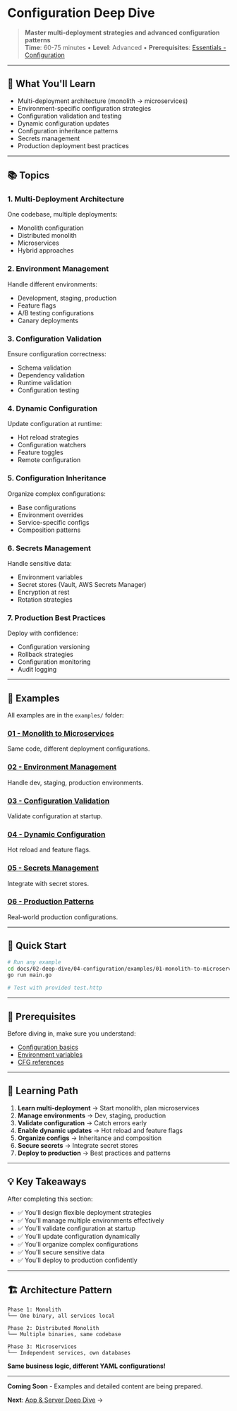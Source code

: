 # Configuration Deep Dive

> **Master multi-deployment strategies and advanced configuration patterns**  
> **Time**: 60-75 minutes • **Level**: Advanced • **Prerequisites**: [Essentials - Configuration](../../01-essentials/04-configuration/)

---

## 🎯 What You'll Learn

- Multi-deployment architecture (monolith → microservices)
- Environment-specific configuration strategies
- Configuration validation and testing
- Dynamic configuration updates
- Configuration inheritance patterns
- Secrets management
- Production deployment best practices

---

## 📚 Topics

### 1. Multi-Deployment Architecture
One codebase, multiple deployments:
- Monolith configuration
- Distributed monolith
- Microservices
- Hybrid approaches

### 2. Environment Management
Handle different environments:
- Development, staging, production
- Feature flags
- A/B testing configurations
- Canary deployments

### 3. Configuration Validation
Ensure configuration correctness:
- Schema validation
- Dependency validation
- Runtime validation
- Configuration testing

### 4. Dynamic Configuration
Update configuration at runtime:
- Hot reload strategies
- Configuration watchers
- Feature toggles
- Remote configuration

### 5. Configuration Inheritance
Organize complex configurations:
- Base configurations
- Environment overrides
- Service-specific configs
- Composition patterns

### 6. Secrets Management
Handle sensitive data:
- Environment variables
- Secret stores (Vault, AWS Secrets Manager)
- Encryption at rest
- Rotation strategies

### 7. Production Best Practices
Deploy with confidence:
- Configuration versioning
- Rollback strategies
- Configuration monitoring
- Audit logging

---

## 📂 Examples

All examples are in the `examples/` folder:

### [01 - Monolith to Microservices](examples/01-monolith-to-microservices/)
Same code, different deployment configurations.

### [02 - Environment Management](examples/02-environment-management/)
Handle dev, staging, production environments.

### [03 - Configuration Validation](examples/03-configuration-validation/)
Validate configuration at startup.

### [04 - Dynamic Configuration](examples/04-dynamic-configuration/)
Hot reload and feature flags.

### [05 - Secrets Management](examples/05-secrets-management/)
Integrate with secret stores.

### [06 - Production Patterns](examples/06-production-patterns/)
Real-world production configurations.

---

## 🚀 Quick Start

```bash
# Run any example
cd docs/02-deep-dive/04-configuration/examples/01-monolith-to-microservices
go run main.go

# Test with provided test.http
```

---

## 📖 Prerequisites

Before diving in, make sure you understand:
- [Configuration basics](../../01-essentials/04-configuration/)
- [Environment variables](../../01-essentials/04-configuration/#environment)
- [CFG references](../../01-essentials/04-configuration/#references)

---

## 🎯 Learning Path

1. **Learn multi-deployment** → Start monolith, plan microservices
2. **Manage environments** → Dev, staging, production
3. **Validate configuration** → Catch errors early
4. **Enable dynamic updates** → Hot reload and feature flags
5. **Organize configs** → Inheritance and composition
6. **Secure secrets** → Integrate secret stores
7. **Deploy to production** → Best practices and patterns

---

## 💡 Key Takeaways

After completing this section:
- ✅ You'll design flexible deployment strategies
- ✅ You'll manage multiple environments effectively
- ✅ You'll validate configuration at startup
- ✅ You'll update configuration dynamically
- ✅ You'll organize complex configurations
- ✅ You'll secure sensitive data
- ✅ You'll deploy to production confidently

---

## 🏗️ Architecture Pattern

```
Phase 1: Monolith
└── One binary, all services local

Phase 2: Distributed Monolith  
└── Multiple binaries, same codebase

Phase 3: Microservices
└── Independent services, own databases
```

**Same business logic, different YAML configurations!**

---

**Coming Soon** - Examples and detailed content are being prepared.

**Next**: [App & Server Deep Dive](../05-app-and-server/) →
